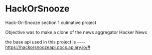 # HackOrSnooze
Hack-Or-Snooze section 1 culmative project


Objective was to make a clone of the news aggregator Hacker News

the base api used in this project is ---- https://hackorsnoozeapi.docs.apiary.io/#
